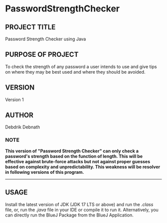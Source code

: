 # PasswordStrengthChecker

## PROJECT TITLE
Password Strength Checker using Java


## PURPOSE OF PROJECT
To check the strength of any password a user intends to use and give tips on where they may be best used and where they should be avoided.


## VERSION
Version 1


## AUTHOR
Debdrik Debnath

### NOTE
**This version of "Password Strength Checker" can only check a password's strength based on the function of length. This will be effective against brute-force attacks but not against proper guesses based on complexity and unpredictability. This weakness will be resolver in following versions of this program.**

-----


## USAGE
Install the latest version of JDK (JDK 17 LTS or above) and run the _.class_ file, or, run the _.java_ file in your IDE or compile it to run it.
Alternatively, you can directly run the BlueJ Package from the BlueJ Application.
